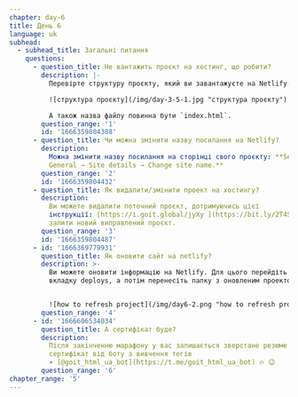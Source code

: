 ```yaml
---
chapter: day-6
title: День 6
language: uk
subhead:
  - subhead_title: Загальні питання
    questions:
      - question_title: Не вантажить проєкт на хостинг, що робити?
        description: |-
          Перевірте структуру проєкту, який ви завантажуєте на Netlify:

          ![структура проєкту](/img/day-3-5-1.jpg "структура проєкту")

          А також назва файлу повинна бути `index.html`.
        question_range: '1'
        id: '1666359804388'
      - question_title: Чи можна змінити назву посилання на Netlify?
        description:
          Можна змінити назву посилання на сторінці свого проєкту: **Settings →
          General → Site details → Change site name.**
        question_range: '2'
        id: '1666359804432'
      - question_title: Як видалити/змінити проект на хостингу?
        description:
          Ви можете видалити поточний проєкт, дотримуючись цієї
          інструкції: [https://i.goit.global/jyXy ](https://bit.ly/2T4SeHl)і
          залити новий виправлений проєкт.
        question_range: '3'
        id: '1666359804487'
      - id: '1666369779931'
        question_title: Як оновити сайт на netlify?
        description: >-
          Ви можете оновити інформацію на Netlify. Для цього перейдіть на
          вкладку deploys, а потім перенесіть папку з оновленим проектом сюди:


          ![how to refresh project](/img/day6-2.png "how to refresh project")
        question_range: '4'
      - id: '1666606534034'
        question_title: А﻿ сертифікат буде?
        description:
          Після закінченню марафону у вас залишається зверстане резюме та
          сертифікат від боту з вивчення тегів
          - [@goit_html_ua_bot](https://t.me/goit_html_ua_bot) 🔥 😉
        question_range: '6'
chapter_range: '5'
---
```

